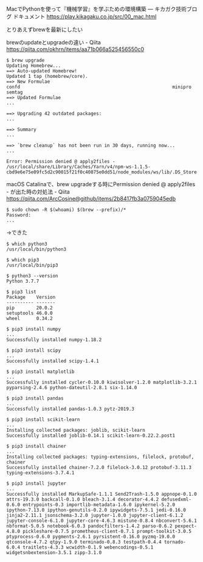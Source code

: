 MacでPythonを使って『機械学習』を学ぶための環境構築 — キカガク技術ブログ ドキュメント https://play.kikagaku.co.jp/src/00_mac.html

とりあえずbrewを最新にしたい

brewのupdateとupgradeの違い - Qiita https://qiita.com/okhrn/items/aa71b066a525456550c0

```Shell
$ brew upgrade
Updating Homebrew...
==> Auto-updated Homebrew!
Updated 1 tap (homebrew/core).
==> New Formulae
confd                                                        minipro                                                      semtag
==> Updated Formulae
...

==> Upgrading 42 outdated packages:
...

==> Summary
...

==> `brew cleanup` has not been run in 30 days, running now...
...

Error: Permission denied @ apply2files - /usr/local/share/Library/Caches/Yarn/v4/npm-ws-1.1.5-cbd9e6e75e09fc5d2c90015f21f0c40875e0dd51/node_modules/ws/lib/.DS_Store
```

macOS Catalinaで、brew upgradeする時にPermission denied @ apply2files - が出た時の対処法 - Qiita https://qiita.com/ArcCosine@github/items/2b8417fb3a0759045edb

```Shell
$ sudo chown -R $(whoami) $(brew --prefix)/*
Password:
...
```

→できた

```Shell
$ which python3
/usr/local/bin/python3
```

```Shell
$ which pip3
/usr/local/bin/pip3
```

```Shell
$ python3 --version
Python 3.7.7
```

```Shell
$ pip3 list
Package    Version
---------- -------
pip        20.0.2 
setuptools 46.0.0 
wheel      0.34.2 
```

```Shell
$ pip3 install numpy
...
Successfully installed numpy-1.18.2
```

```Shell
$ pip3 install scipy
...
Successfully installed scipy-1.4.1
```

```Shell
$ pip3 install matplotlib 
...
Successfully installed cycler-0.10.0 kiwisolver-1.2.0 matplotlib-3.2.1 pyparsing-2.4.6 python-dateutil-2.8.1 six-1.14.0
```

```Shell
$ pip3 install pandas
...
Successfully installed pandas-1.0.3 pytz-2019.3
```

```Shell
$ pip3 install scikit-learn
...
Installing collected packages: joblib, scikit-learn
Successfully installed joblib-0.14.1 scikit-learn-0.22.2.post1
```

```Shell
$ pip3 install chainer
...
Installing collected packages: typing-extensions, filelock, protobuf, chainer
Successfully installed chainer-7.2.0 filelock-3.0.12 protobuf-3.11.3 typing-extensions-3.7.4.1
```

```Shell
$ pip3 install jupyter
...
Successfully installed MarkupSafe-1.1.1 Send2Trash-1.5.0 appnope-0.1.0 attrs-19.3.0 backcall-0.1.0 bleach-3.1.4 decorator-4.4.2 defusedxml-0.6.0 entrypoints-0.3 importlib-metadata-1.6.0 ipykernel-5.2.0 ipython-7.13.0 ipython-genutils-0.2.0 ipywidgets-7.5.1 jedi-0.16.0 jinja2-2.11.1 jsonschema-3.2.0 jupyter-1.0.0 jupyter-client-6.1.2 jupyter-console-6.1.0 jupyter-core-4.6.3 mistune-0.8.4 nbconvert-5.6.1 nbformat-5.0.5 notebook-6.0.3 pandocfilters-1.4.2 parso-0.6.2 pexpect-4.8.0 pickleshare-0.7.5 prometheus-client-0.7.1 prompt-toolkit-3.0.5 ptyprocess-0.6.0 pygments-2.6.1 pyrsistent-0.16.0 pyzmq-19.0.0 qtconsole-4.7.2 qtpy-1.9.0 terminado-0.8.3 testpath-0.4.4 tornado-6.0.4 traitlets-4.3.3 wcwidth-0.1.9 webencodings-0.5.1 widgetsnbextension-3.5.1 zipp-3.1.0
```
